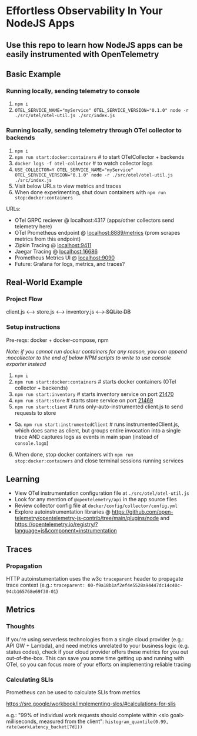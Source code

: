 # Effortless Observability In Your NodeJS Apps

## Use this repo to learn how NodeJS apps can be easily instrumented with OpenTelemetry

## Basic Example

### Running locally, sending telemetry to console

1. `npm i`
2. `OTEL_SERVICE_NAME="myService" OTEL_SERVICE_VERSION="0.1.0" node -r ./src/otel/otel-util.js ./src/index.js`

### Running locally, sending telemetry through OTel collector to backends

1. `npm i`
2. `npm run start:docker:containers` # to start OTelCollector + backends
3. `docker logs -f otel-collector` # to watch collector logs
4. `USE_COLLECTOR=Y OTEL_SERVICE_NAME="myService" OTEL_SERVICE_VERSION="0.1.0" node -r ./src/otel/otel-util.js ./src/index.js`
5. Visit below URLs to view metrics and traces
6. When done experimenting, shut down containers with `npm run stop:docker:containers`

URLs:

- OTel GRPC reciever @ localhost:4317 (apps/other collectors send telemetry here)
- OTel Prometheus endpoint @ [localhost:8889/metrics](http://localhost:8889/metrics) (prom scrapes metrics from this endpoint)
- Zipkin Tracing @ [localhost:9411](http://localhost:9411)
- Jaegar Tracing @ [localhost:16686](http://localhost:16686)
- Prometheus Metrics UI @ [localhost:9090](http://localhost:9090)
- Future: Grafana for logs, metrics, and traces?

## Real-World Example

### Project Flow

client.js <--> store.js <--> inventory.js <s><--> SQLite DB</s>

### Setup instructions

Pre-reqs: docker + docker-compose, npm

_Note: if you cannot run docker containers for any reason, you can append :nocollector to the end of below NPM scripts to write to use console exporter instead_

1. `npm i`
2. `npm run start:docker:containers` # starts docker containers (OTel collector + backends)
3. `npm run start:inventory` # starts inventory service on port [21470](http://localhost:21470/products)
4. `npm run start:store` # starts store service on port [21469](http://localhost:21469/)
5. `npm run start:client` # runs only-auto-instrumented client.js to send requests to store

- 5a. `npm run start:instrumentedClient` # runs instrumentedClient.js, which does same as client, but groups entire invocation into a single trace AND captures logs as events in main span (instead of `console.log`s)

6. When done, stop docker containers with `npm run stop:docker:containers` and close terminal sessions running services

## Learning

- View OTel instrumentation configuration file at `./src/otel/otel-util.js`
- Look for any mention of `@opentelemetry/api` in the app source files
- Review collector config file at `docker/config/collector/config.yml`
- Explore autoinstrumentation libraries @ https://github.com/open-telemetry/opentelemetry-js-contrib/tree/main/plugins/node and https://opentelemetry.io/registry/?language=js&component=instrumentation

## Traces

### Propagation

HTTP autoinstumentation uses the w3c `traceparent` header to propagate trace context (e.g.: `traceparent: 00-f9a18b1af2ef4e5528a94447dc14c40c-94cb165768e69f30-01`)

## Metrics

### Thoughts

If you're using serverless technologies from a single cloud provider (e.g.: API GW + Lambda), and need metrics unrelated to your business logic (e.g. status codes), check if your cloud provider offers these metrics for you out out-of-the-box. This can save you some time getting up and running with OTel, so you can focus more of your efforts on implementing reliable tracing

### Calculating SLIs

Prometheus can be used to calculate SLIs from metrics

https://sre.google/workbook/implementing-slos/#calculations-for-slis

e.g.: "99% of individual work requests should complete within \<slo goal\> milliseconds, measured from the client": `histogram_quantile(0.99, rate(workLatency_bucket[7d]))`

